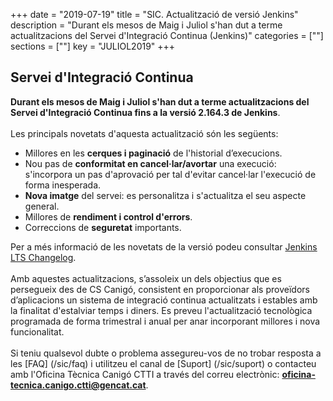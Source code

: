 +++
date        = "2019-07-19"
title       = "SIC. Actualització de versió Jenkins"
description = "Durant els mesos de Maig i Juliol s'han dut a terme actualitzacions del Servei d'Integració Continua (Jenkins)"
categories  = [""]
sections    = [""]
key = "JULIOL2019"
+++

## Servei d'Integració Continua

**Durant els mesos de Maig i Juliol s'han dut a terme actualitzacions del Servei d'Integració Continua fins a la versió 2.164.3 de Jenkins**.
<br>
<br>
Les principals novetats d'aquesta actualització són les següents:

* Millores en les **cerques i paginació** de l'historial d’execucions.
* Nou pas de **conformitat en cancel·lar/avortar** una execució: s'incorpora un pas d'aprovació per tal d'evitar cancel·lar l'execució de forma inesperada.
* **Nova imatge** del servei: es personalitza i s'actualitza el seu aspecte general.
* Millores de **rendiment i control d'errors**.
* Correccions de **seguretat** importants.

Per a més informació de les novetats de la versió podeu consultar [Jenkins LTS Changelog](https://jenkins.io/changelog-stable/).
<br>
<br>
Amb aquestes actualitzacions, s’assoleix un dels objectius que es persegueix des de CS Canigó, consistent en proporcionar als proveïdors d’aplicacions un sistema de integració continua actualitzats i estables amb la finalitat d'estalviar temps i diners.
Es preveu l'actualització tecnològica programada de forma trimestral i anual per anar incorporant millores i nova funcionalitat.
<br>
<br>
Si teniu qualsevol dubte o problema assegureu-vos de no trobar resposta a les [FAQ] (/sic/faq) i utilitzeu el canal de [Suport] (/sic/suport) o contacteu amb l'Oficina Tècnica Canigó CTTI a través del correu electrònic: **oficina-tecnica.canigo.ctti@gencat.cat**.

